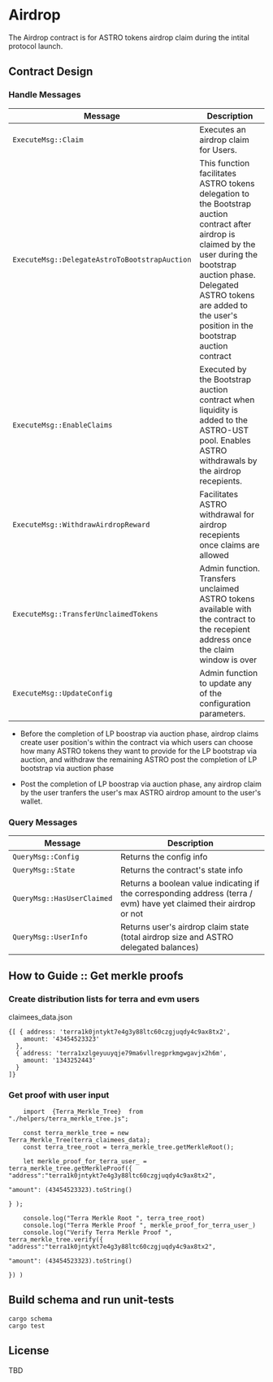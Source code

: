 # Airdrop

The Airdrop contract is for ASTRO tokens airdrop claim during the intital protocol launch.

## Contract Design

### Handle Messages

| Message                                       | Description                                                                                                                                                                                                                                            |
| --------------------------------------------- | ------------------------------------------------------------------------------------------------------------------------------------------------------------------------------------------------------------------------------------------------------ |
| `ExecuteMsg::Claim`                           | Executes an airdrop claim for Users.                                                                                                                                                                                                                   |
| `ExecuteMsg::DelegateAstroToBootstrapAuction` | This function facilitates ASTRO tokens delegation to the Bootstrap auction contract after airdrop is claimed by the user during the bootstrap auction phase. Delegated ASTRO tokens are added to the user's position in the bootstrap auction contract |
| `ExecuteMsg::EnableClaims`                    | Executed by the Bootstrap auction contract when liquidity is added to the ASTRO-UST pool. Enables ASTRO withdrawals by the airdrop recepients.                                                                                                         |
| `ExecuteMsg::WithdrawAirdropReward`           | Facilitates ASTRO withdrawal for airdrop recepients once claims are allowed                                                                                                                                                                            |
| `ExecuteMsg::TransferUnclaimedTokens`         | Admin function. Transfers unclaimed ASTRO tokens available with the contract to the recepient address once the claim window is over                                                                                                                    |
| `ExecuteMsg::UpdateConfig`                    | Admin function to update any of the configuration parameters.                                                                                                                                                                                          |

- Before the completion of LP boostrap via auction phase, airdrop claims create user position's within the contract via which users can choose how many ASTRO tokens they want to provide for the LP bootstrap via auction, and withdraw the remaining ASTRO post the completion of LP bootstrap via auction phase

- Post the completion of LP boostrap via auction phase, any airdrop claim by the user tranfers the user's max ASTRO airdrop amount to the user's wallet.

### Query Messages

| Message                    | Description                                                                                                         |
| -------------------------- | ------------------------------------------------------------------------------------------------------------------- |
| `QueryMsg::Config`         | Returns the config info                                                                                             |
| `QueryMsg::State`          | Returns the contract's state info                                                                                   |
| `QueryMsg::HasUserClaimed` | Returns a boolean value indicating if the corresponding address (terra / evm) have yet claimed their airdrop or not |
| `QueryMsg::UserInfo`       | Returns user's airdrop claim state (total airdrop size and ASTRO delegated balances)                                |

## How to Guide :: Get merkle proofs

### Create distribution lists for terra and evm users

claimees_data.json

```
{[ { address: 'terra1k0jntykt7e4g3y88ltc60czgjuqdy4c9ax8tx2',
    amount: '43454523323'
  },
  { address: 'terra1xzlgeyuuyqje79ma6vllregprkmgwgavjx2h6m',
    amount: '1343252443'
  }
]}
```

### Get proof with user input

```
    import  {Terra_Merkle_Tree}  from "./helpers/terra_merkle_tree.js";

    const terra_merkle_tree = new Terra_Merkle_Tree(terra_claimees_data);
    const terra_tree_root = terra_merkle_tree.getMerkleRoot();

    let merkle_proof_for_terra_user_ = terra_merkle_tree.getMerkleProof({  "address":"terra1k0jntykt7e4g3y88ltc60czgjuqdy4c9ax8tx2",
                                                                            "amount": (43454523323).toString()
                                                                        } );

    console.log("Terra Merkle Root ", terra_tree_root)
    console.log("Terra Merkle Proof ", merkle_proof_for_terra_user_)
    console.log("Verify Terra Merkle Proof ", terra_merkle_tree.verify({  "address":"terra1k0jntykt7e4g3y88ltc60czgjuqdy4c9ax8tx2",
                                                                            "amount": (43454523323).toString()
                                                                        }) )

```

## Build schema and run unit-tests

```
cargo schema
cargo test
```

## License

TBD
